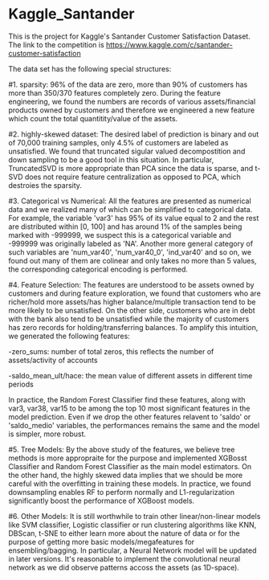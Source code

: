 # Kaggle_Santander

This is the project for Kaggle's Santander Customer Satisfaction Dataset. The link to the competition is https://www.kaggle.com/c/santander-customer-satisfaction

The data set has the following special structures:

#1. sparsity:
  96% of the data are zero, more than 90% of customers has more than 350/370 features completely zero. During the feature engineering, we found the numbers are records of various assets/financial products owned by customers and therefore we engineered a new feature which count the total quantitity/value of the assets. 
  
#2. highly-skewed dataset:
  The desired label of prediction is binary and out of 70,000 training samples, only 4.5% of customers are labeled as   unsatisfied. We found that truncated sigular valued decompostition and down sampling to be a good tool in this situation. In particular, TruncatedSVD is more appropriate than PCA since the data is sparse, and t-SVD does not require feature centralization as opposed to PCA, which destroies the sparsity.

#3. Categorical vs Numerical:
  All the features are presented as numerical data and we realized many of which can be simplified to categorical data. For example, the variable 'var3' has 95% of its value equal to 2 and the rest are distributed within [0, 100] and has around 1% of the samples being marked with -999999, we suspect this is a categorical variable and -999999 was originally labeled as 'NA'. 
  Another more general category of such variables are 'num_var40', 'num_var40_0', 'ind_var40' and so on, we found out many of them are colinear and only takes no more than 5 values, the corresponding categorical encoding is performed.
  
#4. Feature Selection:
  The features are understood to be assets owned by customers and during feature exploration, we found that customers who are richer/hold more assets/has higher balance/multiple transaction tend to be more likely to be unsatisfied. On the other side, customers who are in debt with the bank also tend to be unsatisfied while the majority of customers has zero records for holding/transferring balances. To amplify this intuition, we generated the following features:
  
  -zero_sums: number of total zeros, this reflects the number of assets/activity of accounts 
  
  -saldo_mean_ult/hace: the mean value of different assets in different time periods
  
  In practice, the Random Forest Classifier find these features, along with var3, var38, var15 to be among the top 10 most significant features in the model prediction. Even if we drop the other features relavent to 'saldo' or 'saldo_medio' variables, the performances remains the same and the model is simpler, more robust.
  

#5. Tree Models: 
By the above study of the features, we believe tree methods is more appropraite for the purpose and implemented XGBosst Classifier and Random Forest Classifier as the main model estimators. On the other hand, the highly skewed data implies that we should be more careful with the overfitting in training these models. In practice, we found downsampling enables RF to perform normally and L1-regularization significantly boost the performance of XGBoost models.

#6. Other Models:
It is still worthwhile to train other linear/non-linear models like SVM classifier, Logistic classifier or run clustering algorithms like KNN, DBScan, t-SNE to either learn more about the nature of data or for the purpose of getting more basic models/megafeatures for ensembling/bagging. In particular, a Neural Network model will be updated in later versions. It's reasonable to implement the convolutional neural network as we did observe patterns accoss the assets (as 1D-space).

  


  
